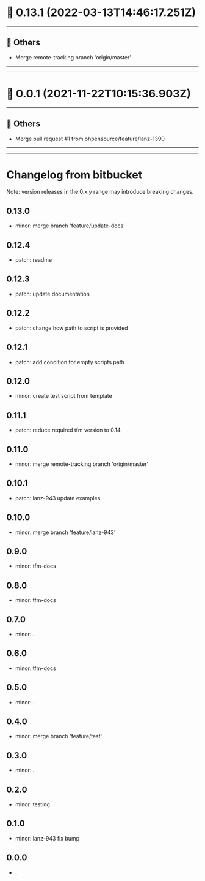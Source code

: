 # :confetti_ball: 0.13.1 (2022-03-13T14:46:17.251Z)
- - -
## :newspaper: Others
* Merge remote-tracking branch 'origin/master'
- - -
- - -
# :confetti_ball: 0.0.1 (2021-11-22T10:15:36.903Z)
- - -
## :newspaper: Others
* Merge pull request #1 from ohpensource/feature/lanz-1390
- - -
- - -

# Changelog from bitbucket
Note: version releases in the 0.x.y range may introduce breaking changes.

## 0.13.0

- minor: merge branch 'feature/update-docs'

## 0.12.4

- patch:  readme

## 0.12.3

- patch:  update documentation 

## 0.12.2

- patch:  change how path to script is provided

## 0.12.1

- patch:  add condition for empty scripts path

## 0.12.0

- minor:  create test script from template

## 0.11.1

- patch:  reduce required tfm version to 0.14

## 0.11.0

- minor: merge remote-tracking branch 'origin/master'

## 0.10.1

- patch: lanz-943  update examples

## 0.10.0

- minor: merge branch 'feature/lanz-943'

## 0.9.0

- minor: tfm-docs

## 0.8.0

- minor: tfm-docs

## 0.7.0

- minor: .

## 0.6.0

- minor: tfm-docs

## 0.5.0

- minor: .

## 0.4.0

- minor: merge branch 'feature/test'

## 0.3.0

- minor: .

## 0.2.0

- minor: testing

## 0.1.0

- minor: lanz-943 fix bump

## 0.0.0

- : 
